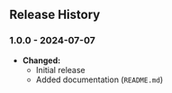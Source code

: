 ## Release History

### 1.0.0 - 2024-07-07

- **Changed:**
  - Initial release
  - Added documentation (`README.md`)
